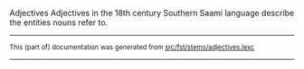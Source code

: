 Adjectives
Adjectives in the 18th century Southern Saami language describe the entities nouns refer to.

* * *

<small>This (part of) documentation was generated from [src/fst/stems/adjectives.lexc](https://github.com/giellalt/lang-sju-x-sydlapsk/blob/main/src/fst/stems/adjectives.lexc)</small>

---

